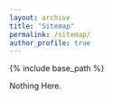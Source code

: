 ```yaml
---
layout: archive
title: "Sitemap"
permalink: /sitemap/
author_profile: true
---
```


{% include base_path %}

Nothing Here.
